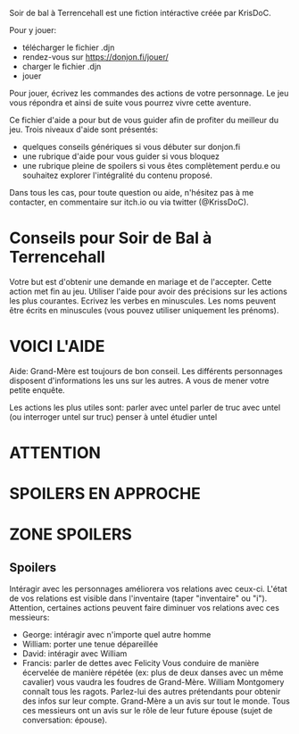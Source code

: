 Soir de bal à Terrencehall est une fiction intéractive créée par KrisDoC.

Pour y jouer:
* télécharger le fichier .djn
* rendez-vous sur https://donjon.fi/jouer/
* charger le fichier .djn
* jouer

Pour jouer, écrivez les commandes des actions de votre personnage. Le jeu vous répondra et ainsi de suite vous pourrez vivre cette aventure.

Ce fichier d'aide a pour but de vous guider afin de profiter du meilleur du jeu. Trois niveaux d'aide sont présentés:
* quelques conseils génériques si vous débuter sur donjon.fi 
* une rubrique d'aide pour vous guider si vous bloquez
* une rubrique pleine de spoilers si vous êtes complètement perdu.e ou souhaitez explorer l'intégralité du contenu proposé.

Dans tous les cas, pour toute question ou aide, n'hésitez pas à me contacter, en commentaire sur itch.io ou via twitter (@KrissDoC).

# Conseils pour Soir de Bal à Terrencehall

Votre but est d'obtenir une demande en mariage et de l'accepter. Cette action met fin au jeu.
Utiliser l'aide pour avoir des précisions sur les actions les plus courantes.
Ecrivez les verbes en minuscules.
Les noms peuvent être écrits en minuscules (vous pouvez utiliser uniquement les prénoms).




















# VOICI L'AIDE 

Aide:
Grand-Mère est toujours de bon conseil.
Les différents personnages disposent d'informations les uns sur les autres. A vous de mener votre petite enquête.

Les actions les plus utiles sont:
parler avec untel
parler de truc avec untel (ou interroger untel sur truc)
penser à untel
étudier untel












# ATTENTION



# SPOILERS EN APPROCHE







# ZONE SPOILERS 

## Spoilers
Intéragir avec les personnages améliorera vos  relations avec ceux-ci. L'état de vos relations est visible dans l'inventaire (taper "inventaire" ou "i").
Attention, certaines actions peuvent faire diminuer vos relations avec ces messieurs:
* George: intéragir avec n'importe quel autre homme
* William: porter une tenue dépareillée
* David: intéragir avec William
* Francis: parler de dettes avec Felicity
Vous conduire de manière écervelée de manière répétée (ex: plus de deux danses avec un même cavalier) vous vaudra les foudres de Grand-Mère.
William Montgomery connaît tous les ragots. Parlez-lui des autres prétendants pour obtenir des infos sur leur compte.
Grand-Mère a un avis sur tout le monde.
Tous ces messieurs ont un avis sur le rôle de leur future épouse (sujet de conversation: épouse).
